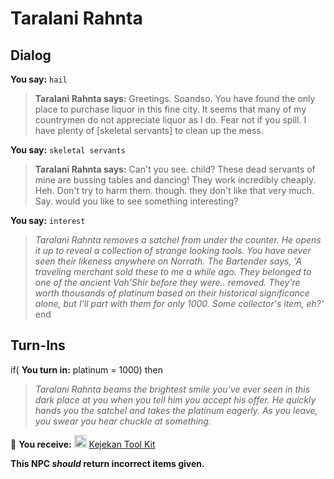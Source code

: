 # Taralani Rahnta


## Dialog

**You say:** `hail`



>**Taralani Rahnta says:** Greetings. Soandso.  You have found the only place to purchase liquor in this fine city.  It seems that many of my countrymen do not appreciate liquor as I do.  Fear not if you spill. I have plenty of [skeletal servants] to clean up the mess.

**You say:** `skeletal servants`



>**Taralani Rahnta says:** Can't you see. child?  These dead servants of mine are bussing tables and dancing!  They work incredibly cheaply.  Heh.  Don't try to harm them. though. they don't like that very much. Say. would you like to see something interesting?

**You say:** `interest`



>*Taralani Rahnta removes a satchel from under the counter. He opens it up to reveal a collection of strange looking tools.  You have never seen their likeness anywhere on Norrath. The Bartender says, 'A traveling merchant sold these to me a while ago. They belonged to one of the ancient Vah'Shir before they were.. removed. They're worth thousands of platinum based on their historical significance alone, but I'll part with them for only 1000. Some collector's item, eh?'*
end



## Turn-Ins





if( **You turn in:** platinum = 1000) then


>*Taralani Rahnta beams the brightest smile you've ever seen in this dark place at you when you tell him you accept his offer. He quickly hands you the satchel and takes the platinum eagerly. As you leave, you swear you hear chuckle at something.*


 &#127873; **You receive:**  <img style="background:url(/static/icons/blank_slot.gif);width:20px;height:20px;" src="/static/icons/item_716.png" alt="" /> <a
                                href="/item/17062" data-url="17062" class="tooltip-link link">Kejekan Tool Kit</a> 

 

**This NPC *should* return incorrect items given.**
